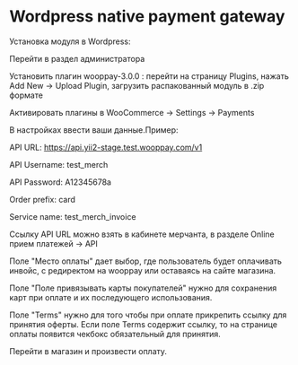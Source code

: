 # Wordpress native payment gateway

Установка модуля в Wordpress:

Перейти в раздел администратора

Установить плагин wooppay-3.0.0 : перейти на страницу Plugins, нажать Add New -> Upload Plugin, загрузить распакованный модуль в .zip формате

Активировать плагины в WooCommerce -> Settings -> Payments

В настройках  ввести ваши данные.Пример:

API URL: https://api.yii2-stage.test.wooppay.com/v1

API Username: test_merch

API Password: A12345678a

Order prefix: card

Service name: test_merch_invoice

Ссылку API URL можно взять в кабинете мерчанта, в разделе Online прием платежей -> API

Поле "Место оплаты" дает выбор, где пользователь будет оплачивать инвойс, с редиректом на wooppay или оставаясь на сайте магазина.

Поле "Поле привязывать карты покупателей" нужно для сохранения карт при оплате и их последующего использования.

Поле "Terms" нужно для того чтобы при оплате прикрепить ссылку для принятия оферты. Если поле Terms содержит ссылку, то на странице оплаты появится чекбокс обязательный для принятия.

Перейти в магазин и произвести оплату.

